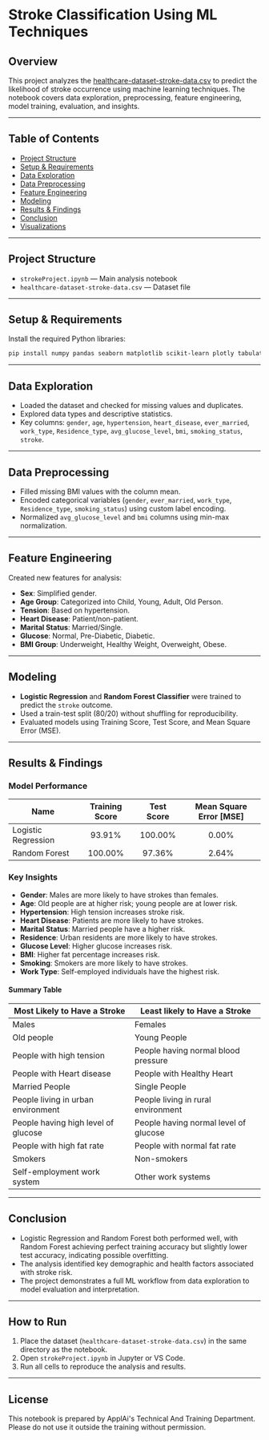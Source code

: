 # Stroke Classification Using ML Techniques

## Overview

This project analyzes the [healthcare-dataset-stroke-data.csv](healthcare-dataset-stroke-data.csv) to predict the likelihood of stroke occurrence using machine learning techniques. The notebook covers data exploration, preprocessing, feature engineering, model training, evaluation, and insights.

---

## Table of Contents

- [Project Structure](#project-structure)
- [Setup & Requirements](#setup--requirements)
- [Data Exploration](#data-exploration)
- [Data Preprocessing](#data-preprocessing)
- [Feature Engineering](#feature-engineering)
- [Modeling](#modeling)
- [Results & Findings](#results--findings)
- [Conclusion](#conclusion)
- [Visualizations](#visualizations)

---

## Project Structure

- `strokeProject.ipynb` — Main analysis notebook
- `healthcare-dataset-stroke-data.csv` — Dataset file

---

## Setup & Requirements

Install the required Python libraries:

```sh
pip install numpy pandas seaborn matplotlib scikit-learn plotly tabulate
```

---

## Data Exploration

- Loaded the dataset and checked for missing values and duplicates.
- Explored data types and descriptive statistics.
- Key columns: `gender`, `age`, `hypertension`, `heart_disease`, `ever_married`, `work_type`, `Residence_type`, `avg_glucose_level`, `bmi`, `smoking_status`, `stroke`.

---

## Data Preprocessing

- Filled missing BMI values with the column mean.
- Encoded categorical variables (`gender`, `ever_married`, `work_type`, `Residence_type`, `smoking_status`) using custom label encoding.
- Normalized `avg_glucose_level` and `bmi` columns using min-max normalization.

---

## Feature Engineering

Created new features for analysis:
- **Sex**: Simplified gender.
- **Age Group**: Categorized into Child, Young, Adult, Old Person.
- **Tension**: Based on hypertension.
- **Heart Disease**: Patient/non-patient.
- **Marital Status**: Married/Single.
- **Glucose**: Normal, Pre-Diabetic, Diabetic.
- **BMI Group**: Underweight, Healthy Weight, Overweight, Obese.

---

## Modeling

- **Logistic Regression** and **Random Forest Classifier** were trained to predict the `stroke` outcome.
- Used a train-test split (80/20) without shuffling for reproducibility.
- Evaluated models using Training Score, Test Score, and Mean Square Error (MSE).

---

## Results & Findings

### Model Performance

| Name                | Training Score | Test Score | Mean Square Error [MSE] |
|---------------------|:-------------:|:----------:|:----------------------:|
| Logistic Regression |    93.91%     |  100.00%   |         0.00%          |
| Random Forest       |   100.00%     |   97.36%   |        2.64%           |

### Key Insights

- **Gender**: Males are more likely to have strokes than females.
- **Age**: Old people are at higher risk; young people are at lower risk.
- **Hypertension**: High tension increases stroke risk.
- **Heart Disease**: Patients are more likely to have strokes.
- **Marital Status**: Married people have a higher risk.
- **Residence**: Urban residents are more likely to have strokes.
- **Glucose Level**: Higher glucose increases risk.
- **BMI**: Higher fat percentage increases risk.
- **Smoking**: Smokers are more likely to have strokes.
- **Work Type**: Self-employed individuals have the highest risk.

#### Summary Table

| Most Likely to Have a Stroke           | Least likely to Have a Stroke         |
|----------------------------------------|---------------------------------------|
| Males                                 | Females                              |
| Old people                            | Young People                         |
| People with high tension              | People having normal blood pressure   |
| People with Heart disease             | People with Healthy Heart             |
| Married People                        | Single People                        |
| People living in urban environment    | People living in rural environment    |
| People having high level of glucose   | People having normal level of glucose |
| People with high fat rate             | People with normal fat rate           |
| Smokers                               | Non-smokers                          |
| Self-employment work system           | Other work systems                    |

---


## Conclusion

- Logistic Regression and Random Forest both performed well, with Random Forest achieving perfect training accuracy but slightly lower test accuracy, indicating possible overfitting.
- The analysis identified key demographic and health factors associated with stroke risk.
- The project demonstrates a full ML workflow from data exploration to model evaluation and interpretation.

---

## How to Run

1. Place the dataset (`healthcare-dataset-stroke-data.csv`) in the same directory as the notebook.
2. Open `strokeProject.ipynb` in Jupyter or VS Code.
3. Run all cells to reproduce the analysis and results.

---

## License

This notebook is prepared by ApplAi's Technical And Training Department. Please do not use it outside the training without permission.
